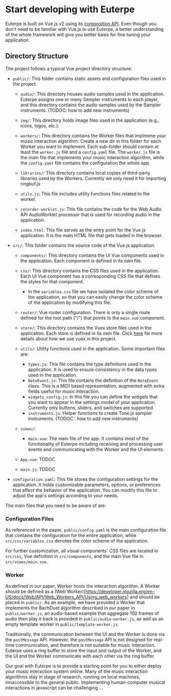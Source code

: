 
 <!-- The Worker is designed to be a black box, and the UI should not be aware of the internal workings of the Worker. The Worker can be written in any language that compiles to JavaScript, and can be written in any style (e.g., functional, object-oriented, etc.). -->
# Start developing with Euterpe

Euterpe is built on Vue.js v2 using its [composition API](https://vuejs.org/guide/introduction.html#api-styles). Even though you don't need to be familiar with Vue.js to use Euterpe, a better understanding of the whole framework will give you better basis for fine tuning your application.

## Directory Structure

The project follows a typical Vue project directory structure:

- `public/`: This folder contains static assets and configuration files used in the project.

    - `audio/`: This directory houses audio samples used in the application. Euterpe assigns one or many Sampler instruments to each player, and this directory contains the audio samples used by the Sampler instruments. (TODOC: how to add new instruments)

    - `img/`: This directory holds image files used in the application (e.g., icons, logos, etc.).

    - `workers/`: This directory contains the Worker files that implmene your music interaction algorithm. Create a new dir in this folder for each Worker you want to implement. Each sub-folder should contain at least the `worker.js` file and a `config.yaml` file. The `worker.js` file is the main file that implements your music interaction algorithm, while the `config.yaml` file contains the configuration the whole app.

    - `libraries/`: This directory contains local copies of third-party libraries used by the Workers. Currently we only need it for importing ringbuf.js

    - `utils.js`: This file includes utility functions files related to the worker. 

    - `recorder-worklet.js`: This file contains the code for the Web Audio API AudioWorklet processor that is used for recording audio in the application.

    - `index.html`: This file serves as the entry point for the Vue.js application. It is the main HTML file that gets loaded in the browser.

- `src/`: This folder contains the source code of the Vue.js application.

    - `components/`: This directory contains the UI Vue components used in the application. Each component is defined in its own file. 

    - `css/`: This directory contains the CSS files used in the application. Each UI Vue component has a corresponding CSS file that defines the styles for that component. 
        - In the `variables.css` file we have isolated the color scheme of the application, so that you can easily change the color scheme of the application by modifying this file.

    - `router/`: Vue router configuration. There is only a single route defined for the root path ("/") that points to the `main.vue` component. 

    - `store/`: This directory contains the Vuex store files used in the application. Each store is defined in its own file. Click [here](TODOC)
    for more details about how we use vuex in this project. 

    - `utils/`: Utility functions used in the application. Some important files are:
        - `types.js`: This file contains the type definitions used in the application. It is used to ensure consistency in the data types used in the application.
        - `NoteEvent.js`: This file contains the definition of the `NoteEvent` class. This is a MIDI based representation, augmented with extra fields useful for music interaction.
        - `widgets_config.js`: In this file you can define the widgets that you want to appear in the settings model of your application. Currently only buttons, sliders, and switches are supported. 
        - `instruments.js`: Helper functions to create Tone.js sampler instruments. (TODOC : how to add new instruments)

    - `views/`: 
        - `main.vue`: The main file of the app. It contains most of the functionality of Euterpe including receiving and processing user events and communicating with the Worker and the UI elements.

    - `App.vue`: TODOC

    - `main.js`: TODOC



- `configuration.yaml`: This file stores the configuration settings for the application. It holds customizable parameters, options, or preferences that affect the behavior of the application. You can modify this file to adjust the app's settings according to your needs.

The main files that you need to be aware of are:
### Configuration Files
As referenced in the paper, `public/config.yaml` is the main configuration file that contains the configuration for the entire application, while `src/css/variables.css` denotes the color scheme of the application. 

For further customization, all visual components' CSS files are located in `src/css`, Vue definition in `src/components`, and the main Vue file in `src/views/main.vue`.

### Worker
As defined in our paper, Worker hosts the interaction algorithm. A Worker should be defined as a (Web Worker)[https://developer.mozilla.org/en-US/docs/Web/API/Web_Workers_API/Using_web_workers] and should be placed in `public/`. As an example, we have provided a Worker that implements the BachDuet algorithm described in our paper in `public/worker.js`, an audio-based example that aggregate 100 frames of audio then play it back is provided in `public/audio-worker.js`, as well as an empty template worker in `public/template-worker.js`.

Traditionally, the communication between the UI and the Worker is done via the `postMessage` API. However, the `postMessage` API is not designed for real-time communication, and therefore is not suitable for music interaction. Euterpe uses a ring buffer to store the input and output of the Worker, and the UI and the Worker communicate with each other via the ring buffer.


Our goal with Euterpe is to provide a starting point for you to either deploy your music interaction system online. Many of the music interaction algorithms stay in stage of research, running on local machines, innaccessible to the general public. 
Implementing human-computer musical interactions in javascript can be challenging ...
